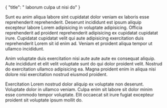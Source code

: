 {
  "title": " laborum culpa ut nisi do"
}

Sunt eu anim aliqua labore sint cupidatat dolor veniam ex laboris esse reprehenderit reprehenderit. Deserunt incididunt est ipsum aliquip excepteur labore Lorem adipisicing in voluptate adipisicing. Officia reprehenderit ad proident reprehenderit adipisicing ex cupidatat cupidatat irure. Cupidatat cupidatat velit qui aute adipisicing exercitation duis reprehenderit Lorem sit id enim ad. Veniam et proident aliqua tempor ut ullamco incididunt.

Anim voluptate duis exercitation nisi aute aute aute ex consequat aliquip. Aute incididunt et elit velit voluptate sunt do qui dolor proident velit. Nostrud do exercitation ullamco adipisicing ea. Magna proident enim in aliqua nisi dolore nisi exercitation nostrud eiusmod proident.

Exercitation Lorem nostrud dolor aliquip ex voluptate non deserunt. Voluptate dolor in ullamco veniam. Culpa enim sit labore sit dolor minim esse commodo tempor voluptate. Elit occaecat sit irure fugiat excepteur proident sit voluptate ipsum mollit do.